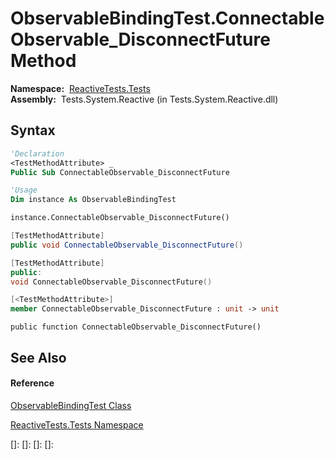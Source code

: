 # ObservableBindingTest.ConnectableObservable\_DisconnectFuture Method

**Namespace:**  [ReactiveTests.Tests](ReactiveTests.Tests\ReactiveTests.Tests.md)  
**Assembly:**  Tests.System.Reactive (in Tests.System.Reactive.dll)

## Syntax

```vb
'Declaration
<TestMethodAttribute> _
Public Sub ConnectableObservable_DisconnectFuture
```

```vb
'Usage
Dim instance As ObservableBindingTest

instance.ConnectableObservable_DisconnectFuture()
```

```csharp
[TestMethodAttribute]
public void ConnectableObservable_DisconnectFuture()
```

```c++
[TestMethodAttribute]
public:
void ConnectableObservable_DisconnectFuture()
```

```fsharp
[<TestMethodAttribute>]
member ConnectableObservable_DisconnectFuture : unit -> unit 
```

```jscript
public function ConnectableObservable_DisconnectFuture()
```

## See Also

#### Reference

[ObservableBindingTest Class](ObservableBindingTest\ObservableBindingTest.md)

[ReactiveTests.Tests Namespace](ReactiveTests.Tests\ReactiveTests.Tests.md)

[]: 
[]: 
[]: 
[]: 